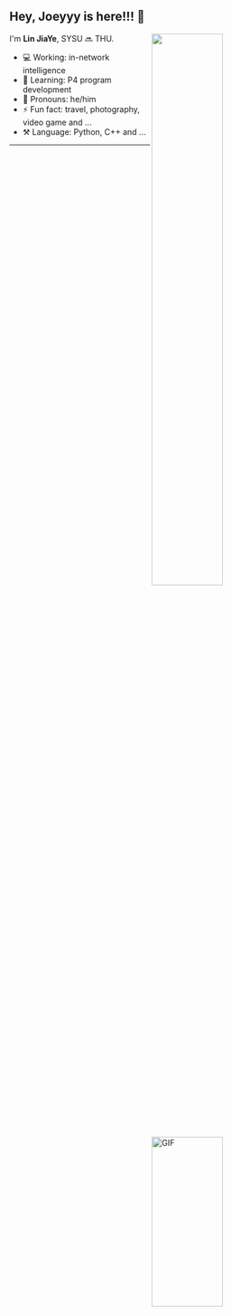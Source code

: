 ## Hey, Joeyyy is here!!! :wave:

[<img align="right" width="50%" src="https://github-readme-stats-ouuan.vercel.app/api?username=ljy2222&theme=dark&show_icons=true">](https://metrics.lecoq.io/ouuan?template=classic)

I'm **Lin JiaYe**, SYSU 🔜 THU.

- 💻 Working: in-network intelligence
- 🚀 Learning: P4 program development
- 👨 Pronouns: he/him
- ⚡ Fun fact: travel, photography, video game and ...
- ⚒️ Language: Python, C++ and ...

---
<!-- <img align="left" alt="GIF" src="https://media.giphy.com/media/3qGw96Jowb8sM/giphy.gif" width="60%" height="500" /> -->
<img align="right" alt="GIF" src="https://media.giphy.com/media/citBl9yPwnUOs/giphy.gif" width="50%" height="300" />
